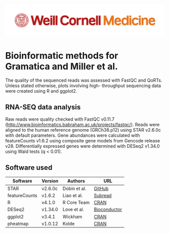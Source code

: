 ![](WCM_MB_LOGO_HZSS1L_CLR_RGB.png)

# Bioinformatic methods for Gramatica and Miller et al.

The quality of the sequenced reads was assessed with FastQC and QoRTs. Unless stated otherwise, plots involving high- throughput sequencing data were created using R and ggplot2.

## RNA-SEQ data analysis
Raw reads were quality checked with FastQC v0.11.7 (http://www.bioinformatics.babraham.ac.uk/projects/fastqc/). Reads were aligned to the human reference genome (GRCh38.p12) using STAR v2.6.0c with default parameters. Gene abundances were calculated with featureCounts v1.6.2 using composite gene models from Gencode release v28. Differentially expressed genes were determined with DESeq2 v1.34.0 using Wald tests (q < 0.01).

## Software used

| Software           | Version    | Authors           | URL                                                               |
|--------------------|------------|-------------------|-------------------------------------------------------------------|
| STAR               | v2.6.0c    | Dobin et al.      | [GitHub](https://github.com/alexdobin/STAR/releases)             |
| featureCounts     | v1.6.2      | Liao et al.       | [Subread](https://subread.sourceforge.net/featureCounts.html)    |
| R                  | v4.1.0      | R Core Team       | [CRAN](https://cran.r-project.org)                               |
| DESeq2             | v1.34.0     | Love et al.       | [Bioconductor](https://bioconductor.org/packages/release/bioc/html/DESeq2.html) |
| ggplot2            | v3.4.1      | Wickham           | [CRAN](https://cran.r-project.org/web/packages/ggplot2/index.html) |
| pheatmap           | v1.0.12     | Kolde             | [CRAN](https://cran.r-project.org/web/packages/pheatmap/index.html) |
